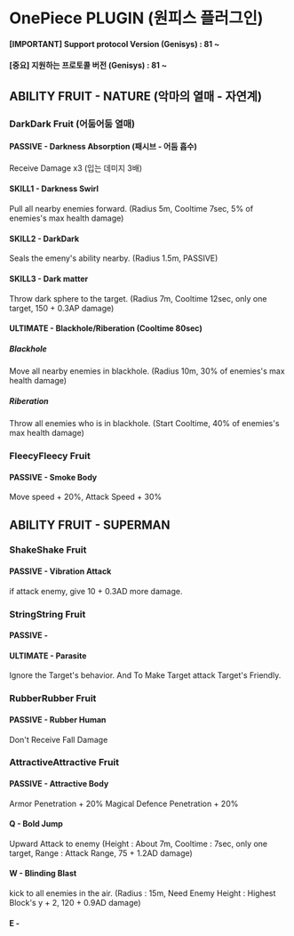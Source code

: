 # OnePiece PLUGIN (원피스 플러그인)

#### [IMPORTANT] Support protocol Version (Genisys) : 81 ~
#### [중요] 지원하는 프로토콜 버전 (Genisys) : 81 ~

## ABILITY FRUIT - NATURE (악마의 열매 - 자연계)
### DarkDark Fruit (어둠어둠 열매)
#### PASSIVE - Darkness Absorption (패시브 - 어둠 흡수)
Receive Damage x3 (입는 데미지 3배)
#### SKILL1 - Darkness Swirl
Pull all nearby enemies forward. (Radius 5m, Cooltime 7sec, 5% of enemies's max health damage)
#### SKILL2 - DarkDark
Seals the emeny's ability nearby. (Radius 1.5m, PASSIVE)
#### SKILL3 - Dark matter
Throw dark sphere to the target. (Radius 7m, Cooltime 12sec, only one target, 150 + 0.3AP damage)
#### ULTIMATE - Blackhole/Riberation (Cooltime 80sec)
##### Blackhole
Move all nearby enemies in blackhole. (Radius 10m, 30% of enemies's max health damage)
##### Riberation
Throw all enemies who is in blackhole. (Start Cooltime, 40% of enemies's max health damage)

### FleecyFleecy Fruit
#### PASSIVE - Smoke Body
Move speed + 20%, Attack Speed + 30%

## ABILITY FRUIT - SUPERMAN
### ShakeShake Fruit
#### PASSIVE - Vibration Attack
if attack enemy, give 10 + 0.3AD more damage.

### StringString Fruit
#### PASSIVE - 
#### ULTIMATE - Parasite
Ignore the Target's behavior. And To Make Target attack Target's Friendly.
### RubberRubber Fruit
#### PASSIVE - Rubber Human
Don't Receive Fall Damage

### AttractiveAttractive Fruit
#### PASSIVE - Attractive Body
Armor Penetration + 20%
Magical Defence Penetration + 20%
#### Q - Bold Jump
Upward Attack to enemy (Height : About 7m, Cooltime : 7sec, only one target, Range : Attack Range, 75 + 1.2AD damage)
#### W - Blinding Blast
kick to all enemies in the air. (Radius : 15m, Need Enemy Height : Highest Block's y + 2, 120 + 0.9AD damage)
#### E - 
